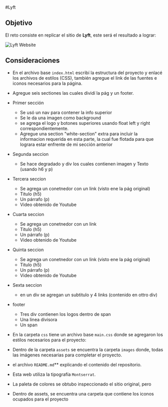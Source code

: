 #Lyft

## Objetivo

El reto consiste en replicar el sitio de **Lyft**, este será el resultado
a lograr:

![Lyft Website](docs/fullpage.png)

## Consideraciones

* En el archivo base `index.html` escribí la
  estructura del proyecto y enlacé los archivos de estilos (CSS), también agregue el link de las fuentes e iconos necesarios para la página.

* Agregue seis sectiones las cuales dividí la pág y un footer.

* Primer sección
  - Se usó un nav para contener la info superior
  - Se le da una imagen como background
  - se agrega el logo y botones superiores usando float left y right correspondientemente.
  - Agregue una section "white-section" extra para incluir la informacion requerida en esta parte, la cual fue flotada para que lograra estar enfrente de mi sección anterior

* Segunda seccion
  - Se hace degradado y div los cuales contienen imagen y Texto (usando h6 y p)

* Tercera seccion
  - Se agrega un conetnedor con un link (visto ene la pág original)
  - Titulo (h5)
  - Un párrafo (p)
  - Video obtenido de Youtube


* Cuarta seccion
    - Se agrega un conetnedor con un link
    - Titulo (h5)
    - Un párrafo (p)
    - Video obtenido de Youtube

* Quinta seccion
    - Se agrega un conetnedor con un link (visto ene la pág original)
    - Titulo (h5)
    - Un párrafo (p)
    - Video obtenido de Youtube

* Sexta seccion
  - en un div se agregan un subtitulo y 4 links (contenido en ottro div)

* footer
  - Tres div contienen los logos dentro de span
  - Una linea divisora
  - Un span



* En la carpeta `css` tiene un archivo base `main.css` donde se agregaron los
  estilos necesarios para el proyecto:

* Dentro de la carpeta `assets` se encuentra la carpeta `images` donde, todas las imágenes necesarias para completar el proyecto.

* el archivo `README.md`** explicando el contenido del
  repositorio.

* Esta web utiliza la tipografía `Montserrat`.

* La paleta de colores se obtubo inspeccionado el sitio original, pero

* Dentro de assets, se encuentra una carpeta que contiene los iconos ocupados para el proyecto
